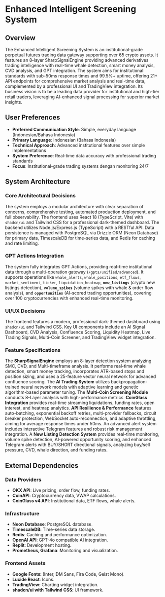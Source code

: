 # Enhanced Intelligent Screening System

## Overview
The Enhanced Intelligent Screening System is an institutional-grade perpetual futures trading data gateway supporting over 65 crypto assets. It features an 8-layer SharpSignalEngine providing advanced derivatives trading intelligence with real-time whale detection, smart money analysis, CVD analysis, and GPT integration. The system aims for institutional standards with sub-50ms response times and 99.5%+ uptime, offering 21+ API endpoints for comprehensive market analysis and real-time data, complemented by a professional UI and TradingView integration. Its business vision is to be a leading data provider for institutional and high-tier retail traders, leveraging AI-enhanced signal processing for superior market insights.

## User Preferences
- **Preferred Communication Style**: Simple, everyday language (Indonesian/Bahasa Indonesia)
- **Primary Language**: Indonesian (Bahasa Indonesia)
- **Technical Approach**: Advanced institutional features over simple implementations
- **System Preference**: Real-time data accuracy with professional trading standards
- **Focus**: Institutional-grade trading systems dengan monitoring 24/7

## System Architecture

### Core Architectural Decisions
The system employs a modular architecture with clear separation of concerns, comprehensive testing, automated production deployment, and full observability. The frontend uses React 18 (TypeScript, Vite) with `shadcn/ui` and Tailwind CSS for a professional dark-themed dashboard. The backend utilizes Node.js/Express.js (TypeScript) with a RESTful API. Data persistence is managed with PostgreSQL via Drizzle ORM (Neon Database) for primary data, TimescaleDB for time-series data, and Redis for caching and rate limiting.

### GPT Actions Integration
The system fully integrates GPT Actions, providing real-time institutional data through a multi-operation gateway (`/gpts/unified/advanced`). It supports operations like `whale_alerts`, `whale_positions`, `etf_flows`, `market_sentiment`, `ticker`, `liquidation_heatmap`, **`new_listings`** (crypto new listings detection), **`volume_spikes`** (volume spikes with whale & order flow analysis), and **`opportunities`** (AI-scored trading opportunities), covering over 100 cryptocurrencies with enhanced real-time monitoring.

### UI/UX Decisions
The frontend features a modern, professional dark-themed dashboard using `shadcn/ui` and Tailwind CSS. Key UI components include an AI Signal Dashboard, CVD Analysis, Confluence Scoring, Liquidity Heatmap, Live Trading Signals, Multi-Coin Screener, and TradingView widget integration.

### Feature Specifications
The **SharpSignalEngine** employs an 8-layer detection system analyzing SMC, CVD, and Multi-timeframe analysis. It performs real-time whale detection, smart money tracking, incorporates ATR-based stops and position sizing, and uses a 25-feature vector neural network for advanced confluence scoring. The **AI Trading System** utilizes backpropagation-trained neural network models with adaptive learning and genetic algorithm-based parameter tuning. The **Multi-Coin Screening Module** conducts 8-Layer analysis with high-performance metrics. **CoinGlass Integration** provides real-time streaming liquidations, funding rates, open interest, and heatmap analytics. **API Resilience & Performance** features auto-batching, exponential backoff retries, multi-provider fallbacks, circuit breaker protection, WebSocket auto-reconnection, and adaptive throttling, aiming for average response times under 50ms. An advanced alert system includes interactive Telegram features and robust risk management integration. A **New Listing Detection System** provides real-time monitoring, volume spike detection, AI-powered opportunity scoring, and enhanced Telegram alerts with BUY/SHORT directional signals, analyzing buy/sell pressure, CVD, whale direction, and funding rates.

## External Dependencies

### Data Providers
- **OKX API**: Live pricing, order flow, funding rates.
- **CoinAPI**: Cryptocurrency data, VWAP calculations.
- **CoinGlass v4 API**: Institutional data, ETF flows, whale alerts.

### Infrastructure
- **Neon Database**: PostgreSQL database.
- **TimescaleDB**: Time-series data storage.
- **Redis**: Caching and performance optimization.
- **OpenAI API**: GPT-4o compatible AI integration.
- **Replit**: Development hosting.
- **Prometheus, Grafana**: Monitoring and visualization.

### Frontend Assets
- **Google Fonts**: (Inter, DM Sans, Fira Code, Geist Mono).
- **Lucide React**: Icons.
- **TradingView**: Charting widget integration.
- **shadcn/ui with Tailwind CSS**: UI framework.